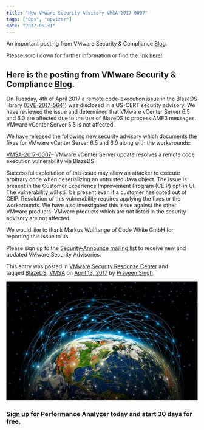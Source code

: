 ```yaml
---
title: "New VMware Security Advisory VMSA-2017-0007"
tags: ["Ops", "opvizor"]
date: "2017-05-31"
---
```


An important posting from VMware Security & Compliance [Blog](https://blogs.vmware.com/security).

Please scroll down for further information or find the [link here](https://blogs.vmware.com/security/2017/04/new-vmware-security-advisory-vmsa-2017-0007.html)!

## Here is the posting from VMware Security & Compliance [Blog](https://blogs.vmware.com/security).

On Tuesday, 4th of April 2017 a remote code-execution issue in the BlazeDS library ([CVE-2017-5641](http://cve.mitre.org/cgi-bin/cvename.cgi?name=CVE-2017-5641)) was disclosed in a US-CERT security advisory. We have reviewed the issue and determined that VMware vCenter Server 6.5 and 6.0 are affected due to the use of BlazeDS to process AMF3 messages. VMware vCenter Server 5.5 is not affected.

We have released the following new security advisory which documents the fixes for VMware vCenter Server 6.5 and 6.0 along with the workarounds:

[VMSA-2017-0007](https://www.vmware.com/security/advisories/VMSA-2017-0007.html)– VMware vCenter Server update resolves a remote code execution vulnerability via BlazeDS

Successful exploitation of this issue may allow an attacker to execute arbitrary code when deserializing an untrusted Java object. The issue is present in the Customer Experience Improvement Program (CEIP) opt-in UI. The vulnerability will still be present even if a customer has opted out of CEIP. Resolution of this vulnerability requires applying the fixes or the workarounds. We have also investigated this issue against the other VMware products. VMware products which are not listed in the security advisory are not affected.

We would like to thank Markus Wulftange of Code White GmbH for reporting this issue to us.

Please sign up to the [Security-Announce mailing lis](http://lists.vmware.com/cgi-bin/mailman/listinfo/security-announce)t to receive new and updated VMware Security Advisories.

This entry was posted in [VMware Security Response Center](https://blogs.vmware.com/security/vmware-security-response-center) and tagged [BlazeDS](https://blogs.vmware.com/security/tag/blazeds), [VMSA](https://blogs.vmware.com/security/tag/vmsa) on [April 13, 2017](https://blogs.vmware.com/security/2017/04/new-vmware-security-advisory-vmsa-2017-0007.html "8:28 pm") by [Praveen Singh](https://blogs.vmware.com/security/author/praveen_singh "View all posts by Praveen Singh").

![Security Advisory](/images/blog/vmworld.jpg)

### [Sign up](http://try.opvizor.com/opvizor-perfanalyzer-product-page/) for Performance Analyzer today and start 30 days for free.
